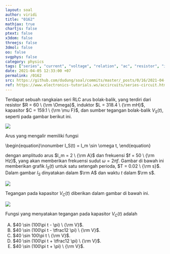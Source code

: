 ```yaml
---
layout: soal
author: viridi
title: "0162"
mathjax: true
chartjs: false
ptext: false
x3dom: false
threejs: false
3dmol: false
oo: false
svgphys: false
category: physics
tags: ["series", "current", "voltage", "relation", "ac", "resistor", "inductor", "capacitor", "impedance", "reactance", "resistance", "fi1202", "2020-1"]
date: 2021-04-05 12:33:00 +07
permalink: /0162
src: https://github.com/dudung/soal/commits/master/_posts/0/16/2021-04-05-ac-circuit-rlc-voltage-capacitor.md
ref: https://www.electronics-tutorials.ws/accircuits/series-circuit.html
---
```

Terdapat sebuah rangkaian seri RLC arus bolak-balik, yang terdiri dari resistor $R = 60 \ {\rm \Omega}$, induktor $L = 318.4 \ {\rm mH}$, kapasitor $C = 159.1 \ {\rm \mu F}$, dan sumber tegangan bolak-balik $V_S(t)$, seperti pada gambar berikut ini.

![]({{site.baseurl}}/assets/img/0/16/0160.png)

Arus yang mengalir memiliki fungsi

\begin{equation}\nonumber
I_S(t) = I_m \sin \omega t,
\end{equation}

dengan amplitudo arus $I_m = 2 \ {\rm A}$ dan frekuensi $f = 50 \ {\rm Hz}$, yang akan memberikan frekuensi sudut $\omega = 2 \pi f$. Gambar di bawah ini memberikan grafik $I_S(t)$ untuk satu setengah perioda, $T = 0.02 \ {\rm s}$. Dalam gambar $I_S$ dinyatakan dalam $\rm A$ dan waktu $t$ dalam $\rm s$.

![]({{site.baseurl}}/assets/img/0/16/0160a.png)

Tegangan pada kapasitor $V_C(t)$ diberikan dalam gambar di bawah ini.

![]({{site.baseurl}}/assets/img/0/16/0162.png)

Fungsi yang menyatakan tegangan pada kapasitor $V_C(t)$ adalah

<ol type="A">
<li>$40 \sin (100\pi t - \pi) \ {\rm V}$.
<li>$40 \sin (100\pi t - \tfrac12 \pi) \ {\rm V}$.
<li>$40 \sin 100\pi t \ {\rm V}$.
<li>$40 \sin (100\pi t + \tfrac12 \pi) \ {\rm V}$.
<li>$40 \sin (100\pi t + \pi) \ {\rm V}$.
